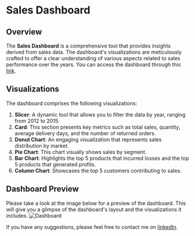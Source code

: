 # Sales Dashboard

## Overview
The **Sales Dashboard** is a comprehensive tool that provides insights derived from sales data. The dashboard's visualizations are meticulously crafted to offer a clear understanding of various aspects related to sales performance over the years. You can access the dashboard through this <a href="https://app.powerbi.com/links/66mxrPAf35?ctid=b2efcef3-8496-40b8-9de8-f135982f3461&pbi_source=linkShare" target="_blank">link</a>.

## Visualizations
The dashboard comprises the following visualizations:

1. **Slicer**: A dynamic tool that allows you to filter the data by year, ranging from 2012 to 2015.
2. **Card**: This section presents key metrics such as total sales, quantity, average delivery days, and the number of returned orders.
3. **Donut Chart**: An engaging visualization that represents sales distribution by market.
4. **Pie Chart**: This chart visually shows sales by segment.
5. **Bar Chart**: Highlights the top 5 products that incurred losses and the top 5 products that generated profits.
6. **Column Chart**: Showcases the top 5 customers contributing to sales.

## Dashboard Preview
Please take a look at the image below for a preview of the dashboard. This will give you a glimpse of the dashboard's layout and the visualizations it includes.
![Dashboard](https://github.com/sahil-sharma-50/Sales-Dashboard/assets/69411413/00e93368-cb9c-490d-ab1f-01c898daec01)


If you have any suggestions, please feel free to contact me on <a href="https://www.linkedin.com/in/sahilsharma50/">linkedIn</a>.
